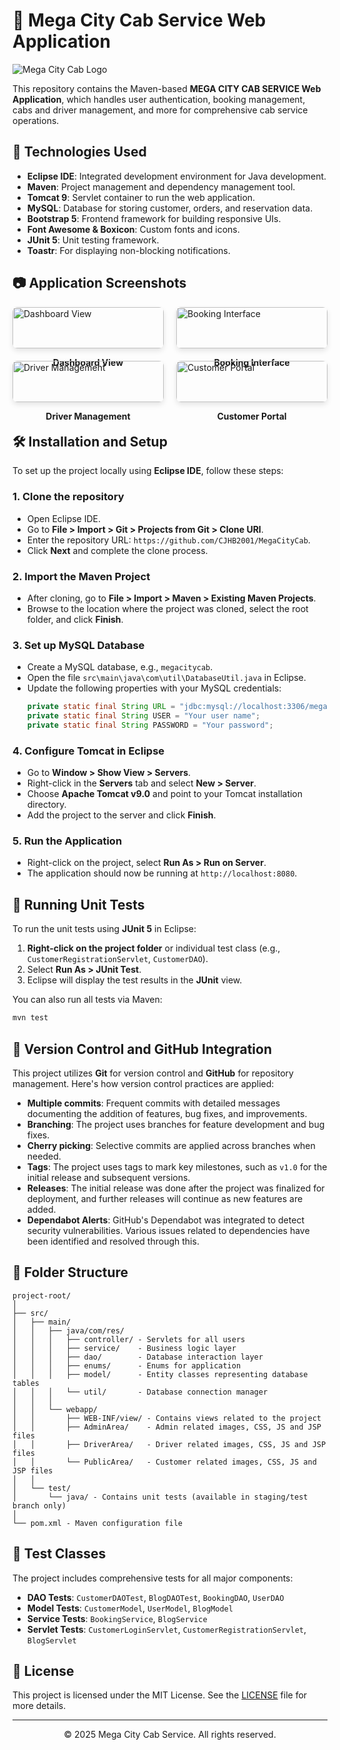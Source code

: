 # 🚕 Mega City Cab Service Web Application

![Mega City Cab Logo](/api/placeholder/800/400)

This repository contains the Maven-based **MEGA CITY CAB SERVICE Web Application**, which handles user authentication, booking management, cabs and driver management, and more for comprehensive cab service operations.

## 🚀 Technologies Used

- **Eclipse IDE**: Integrated development environment for Java development.
- **Maven**: Project management and dependency management tool.
- **Tomcat 9**: Servlet container to run the web application.
- **MySQL**: Database for storing customer, orders, and reservation data.
- **Bootstrap 5**: Frontend framework for building responsive UIs.
- **Font Awesome & Boxicon**: Custom fonts and icons.
- **JUnit 5**: Unit testing framework.
- **Toastr**: For displaying non-blocking notifications.

## 📷 Application Screenshots

<div style="display: flex; justify-content: space-between; flex-wrap: wrap;">
  <div style="width: 48%; margin-bottom: 20px;">
    <img src="/api/placeholder/600/400" alt="Dashboard View" style="width: 100%; border-radius: 8px; box-shadow: 0 4px 8px rgba(0,0,0,0.1);">
    <p align="center"><strong>Dashboard View</strong></p>
  </div>
  <div style="width: 48%; margin-bottom: 20px;">
    <img src="/api/placeholder/600/400" alt="Booking Interface" style="width: 100%; border-radius: 8px; box-shadow: 0 4px 8px rgba(0,0,0,0.1);">
    <p align="center"><strong>Booking Interface</strong></p>
  </div>
  <div style="width: 48%; margin-bottom: 20px;">
    <img src="/api/placeholder/600/400" alt="Driver Management" style="width: 100%; border-radius: 8px; box-shadow: 0 4px 8px rgba(0,0,0,0.1);">
    <p align="center"><strong>Driver Management</strong></p>
  </div>
  <div style="width: 48%; margin-bottom: 20px;">
    <img src="/api/placeholder/600/400" alt="Customer Portal" style="width: 100%; border-radius: 8px; box-shadow: 0 4px 8px rgba(0,0,0,0.1);">
    <p align="center"><strong>Customer Portal</strong></p>
  </div>
</div>

## 🛠️ Installation and Setup

To set up the project locally using **Eclipse IDE**, follow these steps:

### 1. Clone the repository
- Open Eclipse IDE.
- Go to **File > Import > Git > Projects from Git > Clone URI**.
- Enter the repository URL: `https://github.com/CJHB2001/MegaCityCab`.
- Click **Next** and complete the clone process.

### 2. Import the Maven Project
- After cloning, go to **File > Import > Maven > Existing Maven Projects**.
- Browse to the location where the project was cloned, select the root folder, and click **Finish**.

### 3. Set up MySQL Database
- Create a MySQL database, e.g., `megacitycab`.
- Open the file `src\main\java\com\util\DatabaseUtil.java` in Eclipse.
- Update the following properties with your MySQL credentials:
  ```java
  private static final String URL = "jdbc:mysql://localhost:3306/megacitycab";
  private static final String USER = "Your user name";
  private static final String PASSWORD = "Your password";
  ```

### 4. Configure Tomcat in Eclipse
- Go to **Window > Show View > Servers**.
- Right-click in the **Servers** tab and select **New > Server**.
- Choose **Apache Tomcat v9.0** and point to your Tomcat installation directory.
- Add the project to the server and click **Finish**.

### 5. Run the Application
- Right-click on the project, select **Run As > Run on Server**.
- The application should now be running at `http://localhost:8080`.

## 🧪 Running Unit Tests

To run the unit tests using **JUnit 5** in Eclipse:

1. **Right-click on the project folder** or individual test class (e.g., `CustomerRegistrationServlet`, `CustomerDAO`).
2. Select **Run As > JUnit Test**.
3. Eclipse will display the test results in the **JUnit** view.

You can also run all tests via Maven:
```bash
mvn test
```

## 🔄 Version Control and GitHub Integration

This project utilizes **Git** for version control and **GitHub** for repository management. Here's how version control practices are applied:

- **Multiple commits**: Frequent commits with detailed messages documenting the addition of features, bug fixes, and improvements.
- **Branching**: The project uses branches for feature development and bug fixes.
- **Cherry picking**: Selective commits are applied across branches when needed.
- **Tags**: The project uses tags to mark key milestones, such as `v1.0` for the initial release and subsequent versions.
- **Releases**: The initial release was done after the project was finalized for deployment, and further releases will continue as new features are added.
- **Dependabot Alerts**: GitHub's Dependabot was integrated to detect security vulnerabilities. Various issues related to dependencies have been identified and resolved through this.

## 📁 Folder Structure

```
project-root/
│
├── src/
│   ├── main/
│   │   ├── java/com/res/
│   │   │   ├── controller/ - Servlets for all users
│   │   │   ├── service/    - Business logic layer
│   │   │   ├── dao/        - Database interaction layer
│   │   │   ├── enums/      - Enums for application
│   │   │   ├── model/      - Entity classes representing database tables
│   │   │   └── util/       - Database connection manager
│   │   │
│   │   └── webapp/
│   │       ├── WEB-INF/view/ - Contains views related to the project
│   │       ├── AdminArea/    - Admin related images, CSS, JS and JSP files
│   │       ├── DriverArea/   - Driver related images, CSS, JS and JSP files
│   │       └── PublicArea/   - Customer related images, CSS, JS and JSP files
│   │
│   └── test/
│       └── java/ - Contains unit tests (available in staging/test branch only)
│
└── pom.xml - Maven configuration file
```

## 🧪 Test Classes

The project includes comprehensive tests for all major components:

- **DAO Tests**: `CustomerDAOTest`, `BlogDAOTest`, `BookingDAO`, `UserDAO`
- **Model Tests**: `CustomerModel`, `UserModel`, `BlogModel`
- **Service Tests**: `BookingService`, `BlogService`
- **Servlet Tests**: `CustomerLoginServlet`, `CustomerRegistrationServlet`, `BlogServlet`

## 📄 License

This project is licensed under the MIT License. See the [LICENSE](LICENSE) file for more details.

---

<div align="center">
  <p>© 2025 Mega City Cab Service. All rights reserved.</p>
</div>
